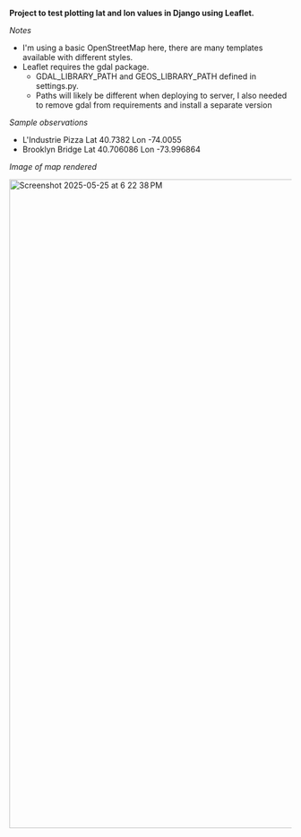 **Project to test plotting lat and lon values in Django using Leaflet.** 

*Notes*  
* I'm using a basic OpenStreetMap here, there are many templates available with different styles.
* Leaflet requires the gdal package. 
  * GDAL_LIBRARY_PATH and GEOS_LIBRARY_PATH defined in settings.py.
  * Paths will likely be different when deploying to server, I also needed to remove gdal from requirements and install a separate version

*Sample observations*
* L'Industrie Pizza Lat 40.7382 Lon -74.0055
* Brooklyn Bridge Lat 40.706086 Lon -73.996864

*Image of map rendered*

<img width="1156" alt="Screenshot 2025-05-25 at 6 22 38 PM" src="https://github.com/user-attachments/assets/b0d0a51a-0777-4ad6-9dfb-4f0763dbc347" />
